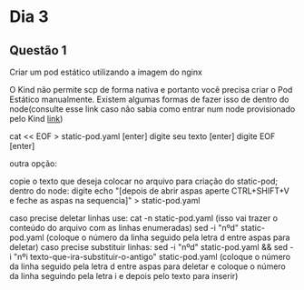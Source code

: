 # Dia 3 

## Questão 1

Criar um pod estático utilizando a imagem do nginx

O Kind não permite scp de forma nativa e portanto você precisa criar o Pod Estático manualmente. Existem algumas formas de fazer isso de dentro do node(consulte esse link caso não sabia como entrar num node provisionado pelo Kind [link](https://github.com/Siluryan/Diversos/tree/main/Kubernetes/Links-%C3%9Ateis))

cat << EOF > static-pod.yaml [enter]
digite seu texto [enter]
digite EOF [enter]

outra opção:

copie o texto que deseja colocar no arquivo para criação do static-pod;
dentro do node:
digite echo "[depois de abrir aspas aperte CTRL+SHIFT+V e feche as aspas na sequencia]" > static-pod.yaml

caso precise deletar linhas use:
cat -n static-pod.yaml (isso vai trazer o conteúdo do arquivo com as linhas enumeradas)
sed -i "nºd" static-pod.yaml (coloque o número da linha seguido pela letra d entre aspas para deletar)
caso precise substituir linhas:
sed -i "nºd" static-pod.yaml && sed -i "nºi texto-que-ira-substituir-o-antigo" static-pod.yaml (coloque o número da linha seguido pela letra d entre aspas para deletar e coloque o número da linha seguindo pela letra i e depois pelo texto para inserir)


